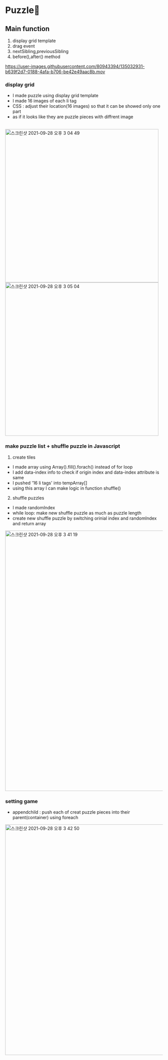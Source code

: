 # Puzzle🧩

## Main function
1. display grid template
2. drag event
3. nextSibling,previousSibling
4. before(),after() method

https://user-images.githubusercontent.com/80943394/135032931-b639f2d7-0188-4afa-b706-be42e49aac8b.mov


### display grid

- I made puzzle using display grid template
- I made 16 images of each li tag
- CSS : adjust their location(16 images) so that it can be showed only one part 
- as if it looks like they are puzzle pieces with diffrent image
<br>
<img width="490" alt="스크린샷 2021-09-28 오후 3 04 49" src="https://user-images.githubusercontent.com/80943394/135033951-425acd9d-adaf-4e74-babd-878a038f9254.png">

<img width="490" alt="스크린샷 2021-09-28 오후 3 05 04" src="https://user-images.githubusercontent.com/80943394/135033923-c51022b4-eee4-4741-aab1-6eb984f921ef.png">

### make puzzle list + shuffle puzzle in Javascript 
1. create tiles
- I made array using Array().fill().forach() instead of for loop
- I add data-index info to check if origin index and data-index attribute is same
- I pushed '16 li tags' into tempArray[] 
- using this array I can make logic in function shuffle()


2. shuffle puzzles

- I made randomIndex
- while loop: make new shuffle puzzle as much as puzzle length
- create new shuffle puzzle by switching orinial index and randomIndex and return array

<img width="832" alt="스크린샷 2021-09-28 오후 3 41 19" src="https://user-images.githubusercontent.com/80943394/135036794-d124ad47-6029-4ab0-8423-5671146d2548.png">



### setting game

- appendchild : push each of creat puzzle pieces into their parent(container) using foreach

<img width="737" alt="스크린샷 2021-09-28 오후 3 42 50" src="https://user-images.githubusercontent.com/80943394/135036785-d190a062-0346-4947-befe-cc46075aa88b.png">
